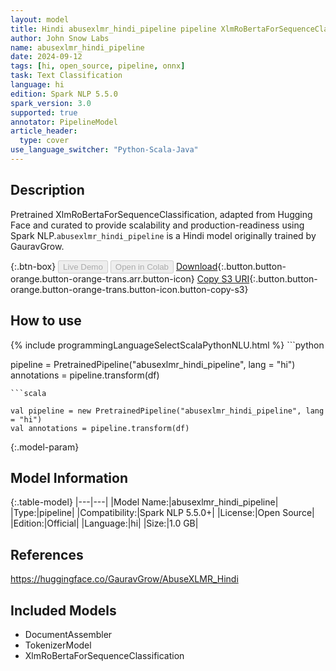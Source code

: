 ```yaml
---
layout: model
title: Hindi abusexlmr_hindi_pipeline pipeline XlmRoBertaForSequenceClassification from GauravGrow
author: John Snow Labs
name: abusexlmr_hindi_pipeline
date: 2024-09-12
tags: [hi, open_source, pipeline, onnx]
task: Text Classification
language: hi
edition: Spark NLP 5.5.0
spark_version: 3.0
supported: true
annotator: PipelineModel
article_header:
  type: cover
use_language_switcher: "Python-Scala-Java"
---
```


## Description

Pretrained XlmRoBertaForSequenceClassification, adapted from Hugging Face and curated to provide scalability and production-readiness using Spark NLP.`abusexlmr_hindi_pipeline` is a Hindi model originally trained by GauravGrow.

{:.btn-box}
<button class="button button-orange" disabled>Live Demo</button>
<button class="button button-orange" disabled>Open in Colab</button>
[Download](https://s3.amazonaws.com/auxdata.johnsnowlabs.com/public/models/abusexlmr_hindi_pipeline_hi_5.5.0_3.0_1726147309275.zip){:.button.button-orange.button-orange-trans.arr.button-icon}
[Copy S3 URI](s3://auxdata.johnsnowlabs.com/public/models/abusexlmr_hindi_pipeline_hi_5.5.0_3.0_1726147309275.zip){:.button.button-orange.button-orange-trans.button-icon.button-copy-s3}

## How to use



<div class="tabs-box" markdown="1">
{% include programmingLanguageSelectScalaPythonNLU.html %}
```python

pipeline = PretrainedPipeline("abusexlmr_hindi_pipeline", lang = "hi")
annotations =  pipeline.transform(df)   

```
```scala

val pipeline = new PretrainedPipeline("abusexlmr_hindi_pipeline", lang = "hi")
val annotations = pipeline.transform(df)

```
</div>

{:.model-param}
## Model Information

{:.table-model}
|---|---|
|Model Name:|abusexlmr_hindi_pipeline|
|Type:|pipeline|
|Compatibility:|Spark NLP 5.5.0+|
|License:|Open Source|
|Edition:|Official|
|Language:|hi|
|Size:|1.0 GB|

## References

https://huggingface.co/GauravGrow/AbuseXLMR_Hindi

## Included Models

- DocumentAssembler
- TokenizerModel
- XlmRoBertaForSequenceClassification